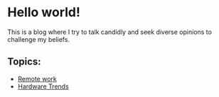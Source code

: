 # Hello world!

This is a blog where I try to talk candidly and seek diverse opinions to challenge my beliefs.


## Topics:
* [Remote work](./remote.md)
* [Hardware Trends](./hardware_trends.md)